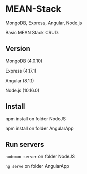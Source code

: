 # MEAN-Stack
MongoDB, Express, Angular, Node.js

Basic MEAN Stack CRUD.

## Version
MongoDB (4.0.10)

Express (4.17.1) 

Angular (8.1.1)

Node.js (10.16.0)

## Install
npm install on folder NodeJS

npm install on folder AngularApp

##  Run servers
`nodemon server` on folder NodeJS

`ng serve` on folder AngularApp
